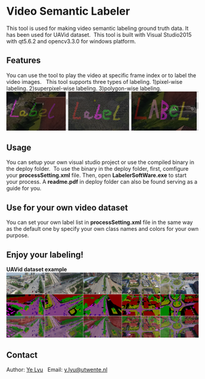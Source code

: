 # Video Semantic Labeler
This tool is used for making video semantic labeling ground truth data. It has been used for UAVid dataset.&nbsp;
This tool is built with Visual Studio2015 with qt5.6.2 and opencv3.3.0 for windows platform.

## Features
You can use the tool to play the video at specific frame index or to label the video images. &nbsp;
This tool supports three types of labeling. 1)pixel-wise labeling. 2)superpixel-wise labeling. 3)polygon-wise labeling.
![](pics/label_style.png)

## Usage
You can setup your own visual studio project or use the compiled binary in the deploy folder.&nbsp;
To use the binary in the deploy folder, first, comfigure your **processSetting.xml** file.
Then, open **LabelerSoftWare.exe** to start your process.
A **readme.pdf** in deploy folder can also be found serving as a guide for you.

## Use for your own video dataset
You can set your own label list in **processSetting.xml** file in the same way as the default one by specify your own class names and colors for your own purpose.

## Enjoy your labeling!
**UAVid dataset example**
![](pics/labeling_eg.png)

## Contact
Author: [Ye Lyu](https://yelyuut.github.io/)  &nbsp;
Email: y.lyu@utwente.nl
